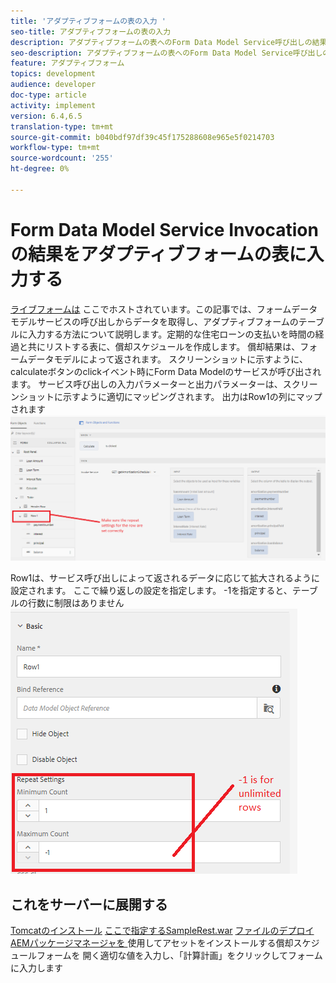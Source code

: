 ```yaml
---
title: 'アダプティブフォームの表の入力 '
seo-title: アダプティブフォームの表の入力
description: アダプティブフォームの表へのForm Data Model Service呼び出しの結果の入力
seo-description: アダプティブフォームの表へのForm Data Model Service呼び出しの結果の入力
feature: アダプティブフォーム
topics: development
audience: developer
doc-type: article
activity: implement
version: 6.4,6.5
translation-type: tm+mt
source-git-commit: b040bdf97df39c45f175288608e965e5f0214703
workflow-type: tm+mt
source-wordcount: '255'
ht-degree: 0%

---
```



# Form Data Model Service Invocationの結果をアダプティブフォームの表に入力する

[ライブフォームは](https://forms.enablementadobe.com/content/dam/formsanddocuments/amortization/jcr:content?wcmmode=disabled)
ここでホストされています。この記事では、フォームデータモデルサービスの呼び出しからデータを取得し、アダプティブフォームのテーブルに入力する方法について説明します。定期的な住宅ローンの支払いを時間の経過と共にリストする表に、償却スケジュールを作成します。 償却結果は、フォームデータモデルによって返されます。 スクリーンショットに示すように、calculateボタンのclickイベント時にForm Data Modelのサービスが呼び出されます。 サービス呼び出しの入力パラメーターと出力パラメーターは、スクリーンショットに示すように適切にマッピングされます。 出力はRow1の列にマップされます
![clickevent](assets/amortization.PNG)

Row1は、サービス呼び出しによって返されるデータに応じて拡大されるように設定されます。 ここで繰り返しの設定を指定します。 -1を指定すると、テーブルの行数に制限はありません
![Row1](assets/rowconfiguration.PNG)

## これをサーバーに展開する

[Tomcatのインストール](/help/forms/ic-print-channel-tutorial/set-up-tomcat.md)
[ここで指定するSampleRest.war](https://forms.enablementadobe.com/content/DemoServerBundles/SampleRest.war)
[ファイルのデプロイAEMパッケージマネージャを ](assets/amortizationschedule.zip) 使用してアセットをインストールする償却スケジュールフォームを
[](http://localhost:4502/content/dam/formsanddocuments/amortization/jcr:content?wcmmode=disabled)
開く適切な値を入力し、「計算計画」をクリックしてフォームに入力します

